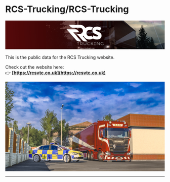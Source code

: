 # RCS-Trucking/RCS-Trucking

![Banner](https://raw.githubusercontent.com/RCS-Trucking/RCS-Trucking/main/rcs-banner.jpg)

This is the public data for the RCS Trucking website.

Check out the website here:  
👉 **[https://rcsvtc.co.uk](https://rcsvtc.co.uk)**

![Image](https://raw.githubusercontent.com/RCS-Trucking/RCS-Trucking/main/image.png)

---
